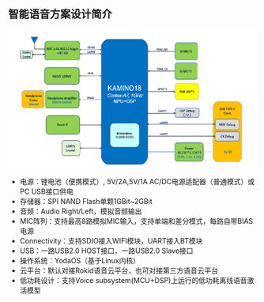 ## 智能语音方案设计简介
![](assets/intro.png)
*   电源：锂电池（便携模式）, 5V/2A,5V/1A AC/DC电源适配器（普通模式）或PC USB接口供电
*   存储器：SPI NAND Flash单颗1GBit~2GBit
*   音频：Audio Right/Left，模拟音频输出
*   MIC阵列：支持最高8路模拟MIC输入，支持单端和差分模式，每路自带BIAS电源
*   Connectivity：支持SDIO接入WIFI模块，UART接入BT模块
*   USB：一路USB2.0 HOST接口，一路USB2.0 Slave接口
*   操作系统：YodaOS（基于Linux内核）
*   云平台：默认对接Rokid语音云平台，也可对接第三方语音云平台
*   低功耗设计：支持Voice subsystem(MCU+DSP)上运行的低功耗离线语音激活模型
